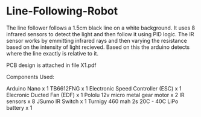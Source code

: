 # Line-Following-Robot

The line follower follows a 1.5cm black line on a white background. It uses 8 infrared sensors to detect the light and then follow it using PID logic. The IR sensor works by emmitting infrared rays and then varying the resistance based on the intensity of light recieved. Based on this the arduino detects where the line exactly is relative to it. 

PCB design is attached in file X1.pdf

Components Used:

Arduino Nano x 1
TB6612FNG x 1
Electronic Speed Controller (ESC) x 1
Elecronic Ducted Fan (EDF) x 1 
Pololu 12v micro metal gear motor x 2
IR sensors x 8
JSumo IR Switch x 1
Turnigy 460 mah 2s 20C - 40C LiPo battery x 1
